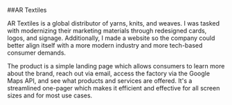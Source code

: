 ##AR Textiles

AR Textiles is a global distributor of yarns, knits, and weaves. I was tasked with modernizing their marketing materials through redesigned cards, logos, and signage. Additionally, I made a website so the company could better align itself with a more modern industry and more tech-based consumer demands.

The product is a simple landing page which allows consumers to learn more about the brand, reach out via email, access the factory via the Google Maps API, and see what products and services are offered. It's a streamlined one-pager which makes it efficient and effective for all screen sizes and for most use cases.
